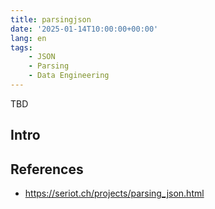 ```yaml
---
title: parsingjson
date: '2025-01-14T10:00:00+00:00'
lang: en
tags:
    - JSON
    - Parsing
    - Data Engineering
---
```


TBD

## Intro ##

## References ##

* <https://seriot.ch/projects/parsing_json.html>
